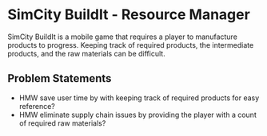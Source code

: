 # SimCity BuildIt - Resource Manager

SimCity BuildIt is a mobile game that requires a player to manufacture products to progress. Keeping track of required products, the intermediate products, and the raw materials can be difficult.

## Problem Statements
- HMW save user time by with keeping track of required products for easy reference?
- HMW eliminate supply chain issues by providing the player with a count of required raw materials?
